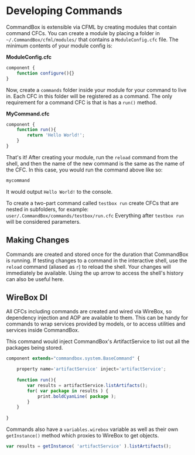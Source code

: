 # Developing Commands

CommandBox is extensible via CFML by creating modules that contain command CFCs. You can create a module by placing a folder in `~/.CommandBox/cfml/modules/` that contains a `ModuleConfig.cfc` file.  The minimum contents of your module config is:

**ModuleConfig.cfc**
```javascript
component {
    function configure(){}
}
```
Now, create a `commands` folder inside your module for your command to live in.  Each CFC in this folder will be registered as a command.  The only requirement for a command CFC is that is has a `run()` method.

**MyCommand.cfc**
```javascript
component {
    function run(){
        return 'Hello World!'; 
    }
}
```

That's it!  After creating your module, run the `reload` command from the shell, and then the name of the new command is the same as the name of the CFC.  In this case, you would run the command above like so:

```bash
mycommand
```

It would output `Hello World!` to the console.

To create a two-part command called `testbox run` create CFCs that are nested in subfolders, for example: `user/.CommandBox/commands/testbox/run.cfc` Everything after `testbox run` will be considered parameters.

## Making Changes

Commands are created and stored once for the duration that CommandBox is running.  If testing changes to a command in the interactive shell, use the `reload` command (aliased as `r`) to reload the shell.  Your changes will immediately be available.  Using the up arrow to access the shell's history can also be useful here.


## WireBox DI

All CFCs including commands are created and wired via WireBox, so dependency injection and AOP are available to them.  This can be handy for commands to wrap services provided by models, or to access utilities and services inside CommandBox.

This command would inject CommandBox's ArtifactService to list out all the packages being stored.

```javascript
component extends="commandbox.system.BaseCommand" {

	property name='artifactService' inject='artifactService'; 
	
    function run(){
        var results = artifactService.listArtifacts();
		for( var package in results ) {
			print.boldCyanLine( package );
		}
    }
    
}
```

Commands also have a `variables.wirebox` variable as well as their own `getInstance()` method which proxies to WireBox to get objects.

```javascript
var results = getInstance( 'artifactService' ).listArtifacts();
```


